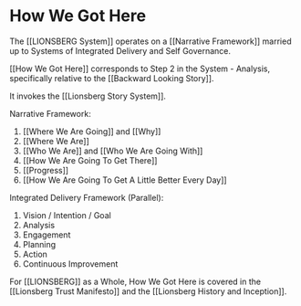 # How We Got Here

The [[LIONSBERG System]] operates on a [[Narrative Framework]] married up to Systems of Integrated Delivery and Self Governance. 

[[How We Got Here]] corresponds to Step 2 in the System - Analysis, specifically relative to the [[Backward Looking Story]]. 

It invokes the [[Lionsberg Story System]].  

Narrative Framework: 
1. [[Where We Are Going]] and [[Why]]  
2. [[Where We Are]]  
3. [[Who We Are]] and [[Who We Are Going With]] 
4. [[How We Are Going To Get There]] 
5. [[Progress]]  
6. [[How We Are Going To Get A Little Better Every Day]]  

Integrated Delivery Framework (Parallel): 
1. Vision / Intention / Goal 
2. Analysis  
3. Engagement  
4. Planning  
5. Action  
6. Continuous Improvement  

For [[LIONSBERG]] as a Whole, How We Got Here is covered in the [[Lionsberg Trust Manifesto]] and the [[Lionsberg History and Inception]].  